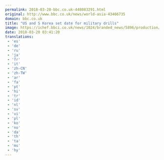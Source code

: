 ```yaml
---
permalink: 2018-03-20-bbc.co.uk-448083291.html
original: http://www.bbc.co.uk/news/world-asia-43466735
domain: bbc.co.uk
title: "US and S Korea set date for military drills"
image: https://ichef.bbci.co.uk/news/1024/branded_news/5896/production/_100487622_gettyimages-663592276.jpg
date: 2018-03-20 03:41:20
translations: 
 - 'es'
 - 'de'
 - 'ru'
 - 'ja'
 - 'fr'
 - 'it'
 - 'zh-CN'
 - 'zh-TW'
 - 'ar'
 - 'fa'
 - 'pt'
 - 'hi'
 - 'tr'
 - 'id'
 - 'nl'
 - 'sv'
 - 'vi'
 - 'pl'
 - 'ko'
 - 'no'
 - 'da'
 - 'th'
 - 'ta'
 - 'ms'
 - 'hy'
---
```


